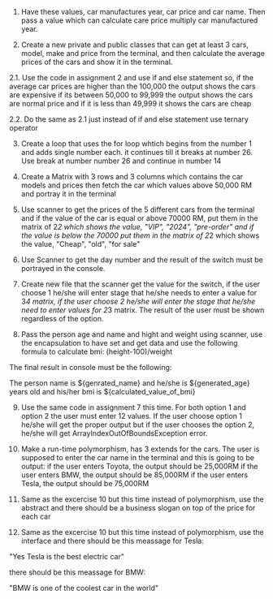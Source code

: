 1. Have these values, car manufactures year, car price and car name. Then pass a value which can calculate care price multiply car manufactured year.

2. Create a new private and public classes that can get at least 3 cars, model, make and price from the terminal, and then calculate the average prices of the cars and show it in the terminal.

2.1. Use the code in assignment 2 and use if and else statement so, if the average car prices are higher than the 100,000 the output shows the cars are expensive if its between 50,000 to 99,999 the output shows the cars are normal price and if it is less than 49,999 it shows the cars are cheap

2.2. Do the same as 2.1 just instead of if and else statement use ternary operator

3. Create a loop that uses the for loop whtich begins from the number 1 and adds single number each. it continues till it breaks at number 26. Use break at number number 26 and continue in number 14

4. Create a Matrix with 3 rows and 3 columns which contains the car models and prices then fetch the car which values above 50,000 RM and portray it in the terminal

5. Use scanner to get the prices of the 5 different cars from the terminal and if the value of the car is equal or above 70000 RM, put them in the matrix of 2*2 which shows the value, "VIP", "2024", "pre-order" and if the value is below the 70000 put them in the matrix of 2*2 which shows the value, "Cheap", "old", "for sale" 

6. Use Scanner to get the day number and the result of the switch must be portrayed in the console.

7. Create new file that the scanner get the value for the switch, if the user choose 1 he/she will enter stage that he/she needs to enter a value for 3*4 matrix, if the user choose 2 he/she will enter the stage that he/she need to enter values for 2*3 matrix. The result of the user must be shown regardless of the option.

8. Pass the person age and name and hight and weight using scanner, use the encapsulation to have set and get data and use the following formula to calculate bmi:
(height-100)/weight

The final result in console must be the following:

The person name is ${genrated_name} and he/she is ${generated_age} years old and his/her bmi is ${calculated_value_of_bmi}

9. Use the same code in assignment 7 this time. For both option 1 and option 2 the user must enter 12 values. If the user choose option 1 he/she will get the proper output but if the user chooses the option 2, he/she will get ArrayIndexOutOfBoundsException error.

10. Make a run-time polymorphism, has 3 extends for the cars. The user is supposed to enter the car name in the terminal and this is going to be output:
if the user enters Toyota, the output should be 25,000RM
if the user enters BMW, the output should be 85,000RM
if the user enters Tesla, the output should be 75,000RM

11. Same as the excercise 10 but this time instead of polymorphism, use the abstract and there should be a business slogan on top of the price for each car 

12. Same as the excercise 10 but this time instead of polymorphism, use the interface and there should be this meassage for Tesla:

"Yes Tesla is the best electric car"

there should be this meassage for BMW:

"BMW is one of the coolest car in the world"